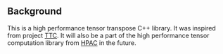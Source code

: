 ## Background

This is a high performance tensor transpose C++ library. It was inspired from project [TTC](https://github.com/HPAC/TTC). It will also be a part of the high performance tensor computation library from [HPAC](http://hpac.rwth-aachen.de/) in the future.
